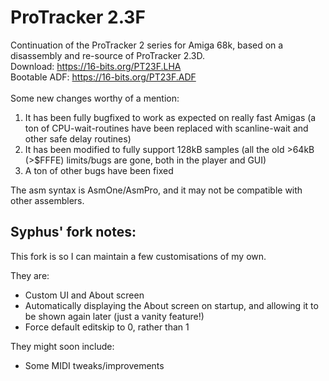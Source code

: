 # ProTracker 2.3F
Continuation of the ProTracker 2 series for Amiga 68k, based on a disassembly and re-source of ProTracker 2.3D. \
Download: https://16-bits.org/PT23F.LHA \
Bootable ADF: https://16-bits.org/PT23F.ADF \
\
Some new changes worthy of a mention:
1) It has been fully bugfixed to work as expected on really fast Amigas (a ton of CPU-wait-routines have been replaced with scanline-wait and other safe delay routines)
2) It has been modified to fully support 128kB samples (all the old >64kB (>$FFFE) limits/bugs are gone, both in the player and GUI)
3) A ton of other bugs have been fixed

The asm syntax is AsmOne/AsmPro, and it may not be compatible with other assemblers.


## Syphus' fork notes:

This fork is so I can maintain a few customisations of my own.

They are:
* Custom UI and About screen
* Automatically displaying the About screen on startup, and allowing it to be shown again later (just a vanity feature!)
* Force default editskip to 0, rather than 1

They might soon include:
* Some MIDI tweaks/improvements
